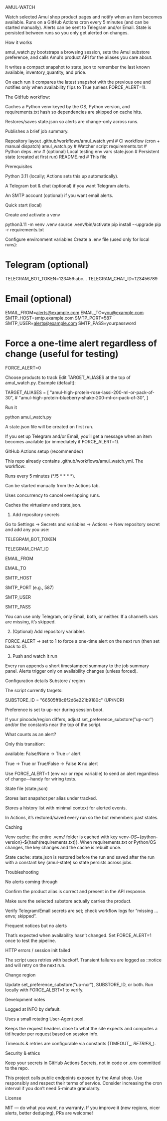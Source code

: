 AMUL-WATCH

Watch selected Amul shop product pages and notify when an item becomes available.
Runs on a GitHub Actions cron every 5 minutes (and can be started manually). Alerts can be sent to Telegram and/or Email. State is persisted between runs so you only get alerted on changes.

How it works

amul_watch.py bootstraps a browsing session, sets the Amul substore preference, and calls Amul’s product API for the aliases you care about.

It writes a compact snapshot to state.json to remember the last known available, inventory_quantity, and price.

On each run it compares the latest snapshot with the previous one and notifies only when availability flips to True (unless FORCE_ALERT=1).

The GitHub workflow:

Caches a Python venv keyed by the OS, Python version, and requirements.txt hash so dependencies are skipped on cache hits.

Restores/saves state.json so alerts are change-only across runs.

Publishes a brief job summary.

Repository layout
.github/workflows/amul_watch.yml   # CI workflow (cron + manual dispatch)
amul_watch.py                      # Watcher script
requirements.txt                   # Python deps
.env                               # (optional) Local testing env vars
state.json                         # Persistent state (created at first run)
README.md                          # This file

Prerequisites

Python 3.11 (locally; Actions sets this up automatically).

A Telegram bot & chat (optional) if you want Telegram alerts.

An SMTP account (optional) if you want email alerts.

Quick start (local)

Create and activate a venv

python3.11 -m venv .venv
source .venv/bin/activate
pip install --upgrade pip -r requirements.txt


Configure environment variables
Create a .env file (used only for local runs):

# Telegram (optional)
TELEGRAM_BOT_TOKEN=123456:abc...
TELEGRAM_CHAT_ID=123456789

# Email (optional)
EMAIL_FROM=alerts@example.com
EMAIL_TO=you@example.com
SMTP_HOST=smtp.example.com
SMTP_PORT=587
SMTP_USER=alerts@example.com
SMTP_PASS=yourpassword

# Force a one-time alert regardless of change (useful for testing)
FORCE_ALERT=0


Choose products to track
Edit TARGET_ALIASES at the top of amul_watch.py. Example (default):

TARGET_ALIASES = [
    "amul-high-protein-rose-lassi-200-ml-or-pack-of-30",
    # "amul-high-protein-blueberry-shake-200-ml-or-pack-of-30",
]


Run it

python amul_watch.py


A state.json file will be created on first run.

If you set up Telegram and/or Email, you’ll get a message when an item becomes available (or immediately if FORCE_ALERT=1).

GitHub Actions setup (recommended)

This repo already contains .github/workflows/amul_watch.yml. The workflow:

Runs every 5 minutes (*/5 * * * *).

Can be started manually from the Actions tab.

Uses concurrency to cancel overlapping runs.

Caches the virtualenv and state.json.

1) Add repository secrets

Go to Settings → Secrets and variables → Actions → New repository secret and add any you use:

TELEGRAM_BOT_TOKEN

TELEGRAM_CHAT_ID

EMAIL_FROM

EMAIL_TO

SMTP_HOST

SMTP_PORT (e.g., 587)

SMTP_USER

SMTP_PASS

You can use only Telegram, only Email, both, or neither. If a channel’s vars are missing, it’s skipped.

2) (Optional) Add repository variables

FORCE_ALERT → set to 1 to force a one-time alert on the next run (then set back to 0).

3) Push and watch it run

Every run appends a short timestamped summary to the job summary panel. Alerts trigger only on availability changes (unless forced).

Configuration details
Substore / region

The script currently targets:

SUBSTORE_ID = "66505ff8c8f2d6e221b9180c" (UP/NCR)

Preference is set to up-ncr during session boot.

If your pincode/region differs, adjust set_preference_substore("up-ncr") and/or the constants near the top of the script.

What counts as an alert?

Only this transition:

available: False/None → True ✅ alert

True → True or True/False → False ❌ no alert

Use FORCE_ALERT=1 (env var or repo variable) to send an alert regardless of change—handy for wiring tests.

State file (state.json)

Stores last snapshot per alias under tracked.

Stores a history list with minimal context for alerted events.

In Actions, it’s restored/saved every run so the bot remembers past states.

Caching

Venv cache: the entire .venv/ folder is cached with key
venv-${OS}-${python-version}-${hash(requirements.txt)}.
When requirements.txt or Python/OS changes, the key changes and the cache is rebuilt once.

State cache: state.json is restored before the run and saved after the run with a constant key (amul-state) so state persists across jobs.

Troubleshooting

No alerts coming through

Confirm the product alias is correct and present in the API response.

Make sure the selected substore actually carries the product.

Verify Telegram/Email secrets are set; check workflow logs for “missing … envs; skipped”.

Frequent notices but no alerts

That’s expected when availability hasn’t changed. Set FORCE_ALERT=1 once to test the pipeline.

HTTP errors / session init failed

The script uses retries with backoff. Transient failures are logged as ::notice and will retry on the next run.

Change region

Update set_preference_substore("up-ncr"), SUBSTORE_ID, or both. Run locally with FORCE_ALERT=1 to verify.

Development notes

Logged at INFO by default.

Uses a small rotating User-Agent pool.

Keeps the request headers close to what the site expects and computes a tid header per request based on session info.

Timeouts & retries are configurable via constants (TIMEOUT_*, RETRIES_*).

Security & ethics

Keep your secrets in GitHub Actions Secrets, not in code or .env committed to the repo.

This project calls public endpoints exposed by the Amul shop. Use responsibly and respect their terms of service. Consider increasing the cron interval if you don’t need 5-minute granularity.

License

MIT — do what you want, no warranty. If you improve it (new regions, nicer alerts, better deduping), PRs are welcome!
